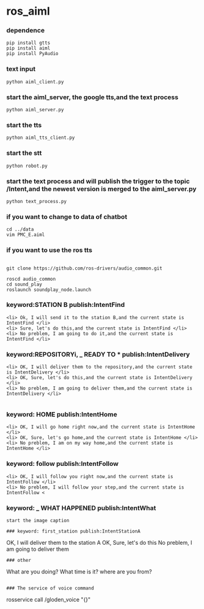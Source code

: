 # ros_aiml

### dependence
```
pip install gtts
pip install aiml
pip install PyAudio
```
### text input
```
python aiml_client.py

```
### start the aiml_server, the google tts,and the text process
```
python aiml_server.py

```
### start the tts
```
python aiml_tts_client.py

```

### start the stt
```
python robot.py
```
### start the text process and will publish the trigger to the topic /Intent,and the newest version is merged to the aiml_server.py

```
python text_process.py

```
### if you want to change to data of chatbot

```
cd ../data
vim PMC_E.aiml

```
### if you want to use the ros tts
```

git clone https://github.com/ros-drivers/audio_common.git

roscd audio_common
cd sound_play
roslaunch soundplay_node.launch

```
### keyword:STATION B publish:IntentFind
```
<li> Ok, I will send it to the station B,and the current state is IntentFind </li>
<li> Sure, let's do this,and the current state is IntentFind </li>
<li> No preblem, I am going to do it,and the current state is IntentFind </li>
```
### keyword:REPOSITORYi, _ READY TO * publish:IntentDelivery
```
<li> OK, I will deliver them to the repository,and the current state is IntentDelivery </li>
<li> OK, Sure, let's do this,and the current state is IntentDelivery </li>
<li> No preblem, I am going to deliver them,and the current state is IntentDelivery </li>


```
### keyword: HOME publish:IntentHome
```
<li> OK, I will go home right now,and the current state is IntentHome </li>
<li> OK, Sure, let's go home,and the current state is IntentHome </li>
<li> No preblem, I am on my way home,and the current state is IntentHome </li>
```
### keyword: follow publish:IntentFollow
```
<li> OK, I will follow you right now,and the current state is IntentFollow </li>
<li> No preblem, I will follow your step,and the current state is IntentFollow <
```

### keyword: _ WHAT HAPPENED publish:IntentWhat
```
start the image caption
```

```
### keyword: first_station publish:IntentStationA

```
OK, I will deliver them to the station A
OK, Sure, let's do this
No preblem, I am going to deliver them
```
### other
```
What are you doing?
What time is it?
where are you from?

```

### The service of voice command

```
rosservice call /gloden_voice "{}" 

